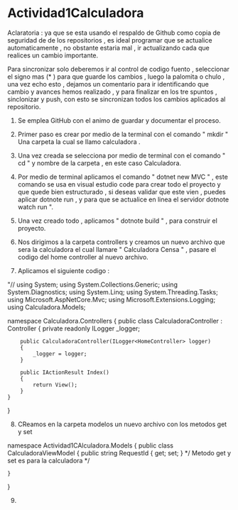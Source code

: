 # Actividad1Calculadora

Aclaratoria :  ya que se esta usando el respaldo de Github como copia de seguridad de de los repositorios , es ideal programar que se actualice automaticamente , no obstante estaria mal , ir actualizando cada que realices un cambio importante.

Para sincronizar solo deberemos ir al control de codigo fuento , seleccionar el signo mas (* ) para que guarde los cambios , luego la palomita o chulo , una vez echo esto , dejamos un comentario para ir identificando que cambio y avances hemos realizado , y para finalizar en los tre spuntos , sinclonizar y push, con esto se sincronizan todos los cambios aplicados  al repositorio.


1. Se emplea GitHub con el animo de guardar y documentar el proceso.

2. Primer paso es crear por medio de la terminal con el comando " mkdir " Una carpeta la cual se llamo calculadora .

3. Una vez creada se selecciona por medio de terminal con el comando " cd " y nombre de la carpeta , en este caso Calculadora.

4. Por medio de terminal aplicamos el comando " dotnet new MVC " , este comando se usa en visual estudio code para crear todo el proyecto y que quede bien estructurado , si deseas validar que este vien , puedes aplicar dotnote run , y para que se actualice en linea el servidor dotnote watch run ".

5. Una vez creado todo , aplicamos " dotnote build " ,  para construir el proyecto.

6. Nos dirigimos a la carpeta controllers y creamos un nuevo archivo que sera la calculadora el cual llamare " Calculadora Censa " , pasare el codigo del home controller al nuevo archivo.

7. Aplicamos el siguiente codigo :

"// using System;
using System.Collections.Generic;
using System.Diagnostics;
using System.Linq;
using System.Threading.Tasks;
using Microsoft.AspNetCore.Mvc;
using Microsoft.Extensions.Logging;
using Calculadora.Models;

namespace Calculadora.Controllers
{
    public class CalculadoraController : Controller
    {
        private readonly ILogger<HomeController> _logger;

        public CalculadoraController(ILogger<HomeController> logger)
        {
            _logger = logger;
        }

        public IActionResult Index()
        {
            return View();
        }
    }
}

8. CReamos en la carpeta modelos un nuevo archivo con los metodos get y set

namespace Actividad1CAlculadora.Models
{
    public class CalculadoraViewModel
    {
        public string RequestId { get; set; } */ Metodo get y set es para la calculadora */

        
    }
}


9. 




